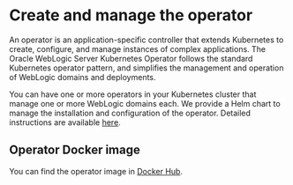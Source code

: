 # Create and manage the operator

An operator is an application-specific controller that extends Kubernetes to create, configure, and manage instances 
of complex applications. The Oracle WebLogic Server Kubernetes Operator follows the standard Kubernetes operator pattern, and 
simplifies the management and operation of WebLogic domains and deployments. 

You can have one or more operators in your Kubernetes cluster that manage one or more WebLogic domains each. 
We provide a Helm chart to manage the installation and configuration of the operator.
Detailed instructions are available [here](helm-charts.md).

## Operator Docker image

You can find the operator image in 
[Docker Hub](https://hub.docker.com/r/oracle/weblogic-kubernetes-operator/).

